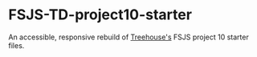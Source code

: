 # FSJS-TD-project10-starter

An accessible, responsive rebuild of [Treehouse's](https://teamtreehouse.com/) FSJS project 10 starter files.
